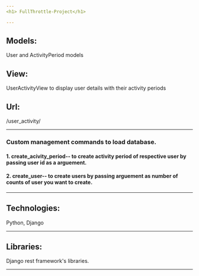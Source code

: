 ```yaml
---
<h1> FullThrottle-Project</h1>

---
```

<h2>Models:</h2> User and ActivityPeriod models

<h2>View:</h2> UserActivityView to display user details with their activity periods
<h2>Url:</h2> /user_activity/ 

---
<h3>Custom management commands to load database.</h3>
<h4>1. create_acivity_period-- to create activity period of respective user by passing user id as a arguement.</h4>
<h4>2. create_user-- to create users by passing arguement as number of counts of user you want to create.</h4>

---
<h2>Technologies:</h2> Python, Django

---
<h2>Libraries:</h2> Django rest framework's libraries.

---

